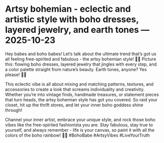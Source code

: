 # Artsy bohemian - eclectic and artistic style with boho dresses, layered jewelry, and earth tones — 2025-10-23

Hey babes and boho babes! Let’s talk about the ultimate trend that’s got us all feeling free-spirited and fabulous - the artsy bohemian style! 🌿🌻 Picture this: flowing boho dresses, layered jewelry that jingles with every step, and a color palette straight from nature’s beauty. Earth tones, anyone? Yes please! 🌿✨

This eclectic vibe is all about mixing and matching patterns, textures, and accessories to create a look that screams individuality and creativity. Whether you’re into vintage finds, handmade treasures, or statement pieces that turn heads, the artsy bohemian style has got you covered. So raid your closet, hit up the thrift stores, and let your inner boho goddess shine through!

Channel your inner artist, embrace your unique style, and rock those boho vibes like the free-spirited fashionista you are. Stay fabulous, stay true to yourself, and always remember - life is your canvas, so paint it with all the colors of the boho rainbow! 🌈✨ #BohoBabe #ArtsyVibes #LiveYourTruth